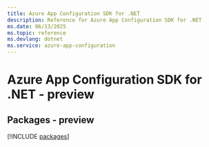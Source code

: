 ```yaml
---
title: Azure App Configuration SDK for .NET
description: Reference for Azure App Configuration SDK for .NET
ms.date: 06/13/2025
ms.topic: reference
ms.devlang: dotnet
ms.service: azure-app-configuration
---
```

# Azure App Configuration SDK for .NET - preview
## Packages - preview
[!INCLUDE [packages](app-configuration-index.md)]